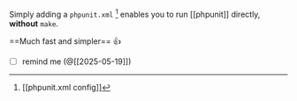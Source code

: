 
Simply adding a `phpunit.xml` [^1] enables you to run [[phpunit]]  directly, **without** `make`.

==Much fast and simpler== 👍

- [ ] remind me (@[[2025-05-19]])

[^1]: [[phpunit.xml config]]